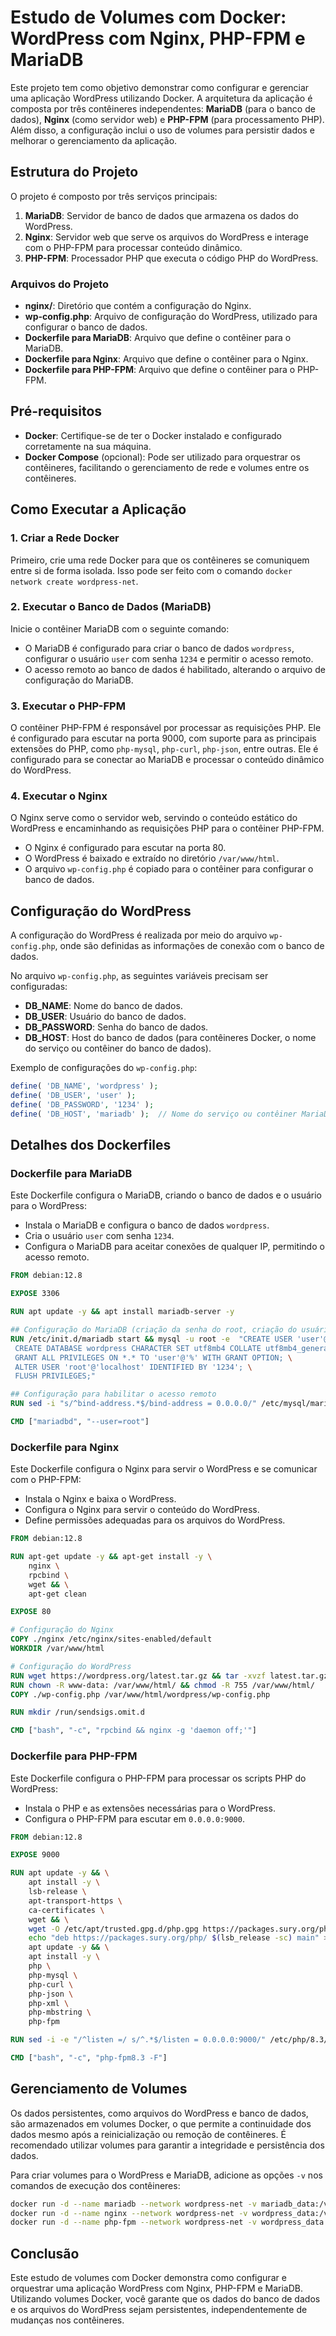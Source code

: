 # Estudo de Volumes com Docker: WordPress com Nginx, PHP-FPM e MariaDB

Este projeto tem como objetivo demonstrar como configurar e gerenciar uma aplicação WordPress utilizando Docker. A arquitetura da aplicação é composta por três contêineres independentes: **MariaDB** (para o banco de dados), **Nginx** (como servidor web) e **PHP-FPM** (para processamento PHP). Além disso, a configuração inclui o uso de volumes para persistir dados e melhorar o gerenciamento da aplicação.

## Estrutura do Projeto

O projeto é composto por três serviços principais:

1. **MariaDB**: Servidor de banco de dados que armazena os dados do WordPress.
2. **Nginx**: Servidor web que serve os arquivos do WordPress e interage com o PHP-FPM para processar conteúdo dinâmico.
3. **PHP-FPM**: Processador PHP que executa o código PHP do WordPress.

### Arquivos do Projeto

- **nginx/**: Diretório que contém a configuração do Nginx.
- **wp-config.php**: Arquivo de configuração do WordPress, utilizado para configurar o banco de dados.
- **Dockerfile para MariaDB**: Arquivo que define o contêiner para o MariaDB.
- **Dockerfile para Nginx**: Arquivo que define o contêiner para o Nginx.
- **Dockerfile para PHP-FPM**: Arquivo que define o contêiner para o PHP-FPM.

## Pré-requisitos

- **Docker**: Certifique-se de ter o Docker instalado e configurado corretamente na sua máquina.
- **Docker Compose** (opcional): Pode ser utilizado para orquestrar os contêineres, facilitando o gerenciamento de rede e volumes entre os contêineres.

## Como Executar a Aplicação

### 1. Criar a Rede Docker

Primeiro, crie uma rede Docker para que os contêineres se comuniquem entre si de forma isolada. Isso pode ser feito com o comando `docker network create wordpress-net`.

### 2. Executar o Banco de Dados (MariaDB)

Inicie o contêiner MariaDB com o seguinte comando:

- O MariaDB é configurado para criar o banco de dados `wordpress`, configurar o usuário `user` com senha `1234` e permitir o acesso remoto.
- O acesso remoto ao banco de dados é habilitado, alterando o arquivo de configuração do MariaDB.

### 3. Executar o PHP-FPM

O contêiner PHP-FPM é responsável por processar as requisições PHP. Ele é configurado para escutar na porta 9000, com suporte para as principais extensões do PHP, como `php-mysql`, `php-curl`, `php-json`, entre outras. Ele é configurado para se conectar ao MariaDB e processar o conteúdo dinâmico do WordPress.

### 4. Executar o Nginx

O Nginx serve como o servidor web, servindo o conteúdo estático do WordPress e encaminhando as requisições PHP para o contêiner PHP-FPM.

- O Nginx é configurado para escutar na porta 80.
- O WordPress é baixado e extraído no diretório `/var/www/html`.
- O arquivo `wp-config.php` é copiado para o contêiner para configurar o banco de dados.

## Configuração do WordPress

A configuração do WordPress é realizada por meio do arquivo `wp-config.php`, onde são definidas as informações de conexão com o banco de dados.

No arquivo `wp-config.php`, as seguintes variáveis precisam ser configuradas:

- **DB_NAME**: Nome do banco de dados.
- **DB_USER**: Usuário do banco de dados.
- **DB_PASSWORD**: Senha do banco de dados.
- **DB_HOST**: Host do banco de dados (para contêineres Docker, o nome do serviço ou contêiner do banco de dados).

Exemplo de configurações do `wp-config.php`:

```php
define( 'DB_NAME', 'wordpress' );
define( 'DB_USER', 'user' );
define( 'DB_PASSWORD', '1234' );
define( 'DB_HOST', 'mariadb' );  // Nome do serviço ou contêiner MariaDB
```

## Detalhes dos Dockerfiles

### Dockerfile para MariaDB

Este Dockerfile configura o MariaDB, criando o banco de dados e o usuário para o WordPress:

- Instala o MariaDB e configura o banco de dados `wordpress`.
- Cria o usuário `user` com senha `1234`.
- Configura o MariaDB para aceitar conexões de qualquer IP, permitindo o acesso remoto.

```dockerfile
FROM debian:12.8

EXPOSE 3306

RUN apt update -y && apt install mariadb-server -y

## Configuração do MariaDB (criação da senha do root, criação do usuário WordPress)
RUN /etc/init.d/mariadb start && mysql -u root -e  "CREATE USER 'user'@'%' IDENTIFIED BY '1234'; \
 CREATE DATABASE wordpress CHARACTER SET utf8mb4 COLLATE utf8mb4_general_ci; \
 GRANT ALL PRIVILEGES ON *.* TO 'user'@'%' WITH GRANT OPTION; \
 ALTER USER 'root'@'localhost' IDENTIFIED BY '1234'; \
 FLUSH PRIVILEGES;"

## Configuração para habilitar o acesso remoto
RUN sed -i "s/^bind-address.*$/bind-address = 0.0.0.0/" /etc/mysql/mariadb.conf.d/50-server.cnf

CMD ["mariadbd", "--user=root"]
```

### Dockerfile para Nginx

Este Dockerfile configura o Nginx para servir o WordPress e se comunicar com o PHP-FPM:

- Instala o Nginx e baixa o WordPress.
- Configura o Nginx para servir o conteúdo do WordPress.
- Define permissões adequadas para os arquivos do WordPress.

```dockerfile
FROM debian:12.8

RUN apt-get update -y && apt-get install -y \
    nginx \
    rpcbind \
    wget && \
    apt-get clean

EXPOSE 80

# Configuração do Nginx
COPY ./nginx /etc/nginx/sites-enabled/default 
WORKDIR /var/www/html

# Configuração do WordPress
RUN wget https://wordpress.org/latest.tar.gz && tar -xvzf latest.tar.gz
RUN chown -R www-data: /var/www/html/ && chmod -R 755 /var/www/html/
COPY ./wp-config.php /var/www/html/wordpress/wp-config.php

RUN mkdir /run/sendsigs.omit.d

CMD ["bash", "-c", "rpcbind && nginx -g 'daemon off;'"]
```

### Dockerfile para PHP-FPM

Este Dockerfile configura o PHP-FPM para processar os scripts PHP do WordPress:

- Instala o PHP e as extensões necessárias para o WordPress.
- Configura o PHP-FPM para escutar em `0.0.0.0:9000`.

```dockerfile
FROM debian:12.8

EXPOSE 9000

RUN apt update -y && \
    apt install -y \
    lsb-release \
    apt-transport-https \
    ca-certificates \
    wget && \
    wget -O /etc/apt/trusted.gpg.d/php.gpg https://packages.sury.org/php/apt.gpg && \
    echo "deb https://packages.sury.org/php/ $(lsb_release -sc) main" > /etc/apt/sources.list.d/php.list && \
    apt update -y && \
    apt install -y \
    php \
    php-mysql \
    php-curl \
    php-json \
    php-xml \
    php-mbstring \
    php-fpm

RUN sed -i -e "/^listen =/ s/^.*$/listen = 0.0.0.0:9000/" /etc/php/8.3/fpm/pool.d/www.conf

CMD ["bash", "-c", "php-fpm8.3 -F"]
```

## Gerenciamento de Volumes

Os dados persistentes, como arquivos do WordPress e banco de dados, são armazenados em volumes Docker, o que permite a continuidade dos dados mesmo após a reinicialização ou remoção de contêineres. É recomendado utilizar volumes para garantir a integridade e persistência dos dados.

Para criar volumes para o WordPress e MariaDB, adicione as opções `-v` nos comandos de execução dos contêineres:

```bash
docker run -d --name mariadb --network wordpress-net -v mariadb_data:/var/lib/mysql -p 3306:3306 mariadb:latest
docker run -d --name nginx --network wordpress-net -v wordpress_data:/var/www/html -p 80:80 nginx:latest
docker run -d --name php-fpm --network wordpress-net -v wordpress_data:/var/www/html -p 9000:9000 php-fpm:latest
```

## Conclusão

Este estudo de volumes com Docker demonstra como configurar e orquestrar uma aplicação WordPress com Nginx, PHP-FPM e MariaDB. Utilizando volumes Docker, você garante que os dados do banco de dados e os arquivos do WordPress sejam persistentes, independentemente de mudanças nos contêineres.